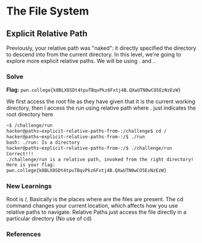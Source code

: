 # The File System

## Explicit Relative Path
Previously, your relative path was "naked": it directly specified the directory to descend into from the current directory. In this level, we're going to explore more explicit relative paths. We will be using . and ..

### Solve
**Flag:** `pwn.college{k8BLX8SDt4tpuTBqvPkz6Fxtj4B.QXwUTN0wCO5EzNzEzW}`

We first access the root file as they have given that it is the current working directory, then I access the run using relative path where . just indicates the root directory here

```bash
~$ /challenge/run
hacker@paths~explicit-relative-paths-from-:/challenge$ cd /
hacker@paths~explicit-relative-paths-from-:/$ ./run
bash: ./run: Is a directory
hacker@paths~explicit-relative-paths-from-:/$ ./challenge/run
Correct!!!
./challenge/run is a relative path, invoked from the right directory!
Here is your flag:
pwn.college{k8BLX8SDt4tpuTBqvPkz6Fxtj4B.QXwUTN0wCO5EzNzEzW}
```

### New Learnings
Root is /, Basically is the places where are the files are present. 
The cd command changes your current location, which affects how you use relative paths to navigate.
Relative Paths just access the file directly in a particular directory (No use of cd)
### References 

